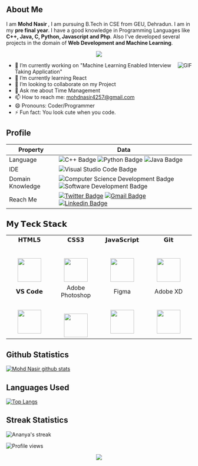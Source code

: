 <!--
**mohdnasir7078/mohdnasir7078** is a ✨ _special_ ✨ repository because its `README.md` (this file) appears on your GitHub profile.
-->
## About Me
I am <b>Mohd Nasir </b>, I am pursuing B.Tech in CSE from GEU, Dehradun. I am in my **pre final year**. I have a good knowledge in Programming Languages like **C++, Java, C, Python, Javascript and Php**.
Also I've developed several projects in the domain of **Web Development and Machine Learning**.



<p align="center">
  <a align="center" href="https://github.com/DenverCoder1/readme-typing-svg"><img src="https://readme-typing-svg.herokuapp.com?&font=IBM+Plex+Sans&color=F72EE2&size=25&lines=Welcome+to+my+GitHub+Profile!;I'm+a+UI+/UX+Designer!;I'm+a+Programmer!;I'm+a+Web+Developer!" /></a>
</p>



<img align="right" alt="GIF" src="https://media.giphy.com/media/f3iwJFOVOwuy7K6FFw/giphy.gif" />

- 🔭 I’m currently working on "Machine Learning Enabled Interview Taking Application"
- 🌱 I’m currently learning React
- 👯 I’m looking to collaborate on my Project
- 💬 Ask me about Time Management 
- 📫 How to reach me: mohdnasir4257@gmail.com
- 😄 Pronouns: Coder/Programmer
- ⚡ Fun fact: You look cute when you code.

## <b>Profile</b>

Property                 | Data  
-------------------------|------
Language            |  ![C++ Badge](https://img.shields.io/badge/C%2B%2B-Language-blue) ![Python Badge](https://img.shields.io/badge/Python-Language-yellow) ![Java Badge](https://img.shields.io/badge/Java-Language-blue)
IDE        |  ![Visual Studio Code Badge](https://img.shields.io/badge/Visual%20Studio-Code-blue)
Domain Knowledge         | ![Computer Science Development Badge](https://img.shields.io/badge/-Computer%20Science-FAB040?style=flat&logoColor=white) ![Software Development Badge](https://img.shields.io/badge/-Software%20Development-FF6600?style=flat&logoColor=white) 
Reach Me                 | [![Twitter Badge](https://img.shields.io/badge/-MohdNasir-00acee?style=flat&logo=twitter&logoColor=white)](https://twitter.com/MohdNas11766141/) [![Gmail Badge](https://img.shields.io/badge/-MohdNasir-e54448?style=flat&logo=Gmail&logoColor=white)](mailto:mohdnasir4257@gmail.com) [![Linkedin Badge](https://img.shields.io/badge/-MohdNasir-blue?style=flat&logo=Linkedin&logoColor=white)](https://www.linkedin.com/in/nasirgeu/)





## 𝗠𝘆 𝗧𝗲𝗰𝗸 𝗦𝘁𝗮𝗰𝗸

<table>
  <tbody>
    <tr valign="top">
      <td width="25%" align="center">
        <span>𝗛𝗧𝗠𝗟𝟱</span><br><br><br>
        <img height="64px" src="https://cdn.svgporn.com/logos/html-5.svg">
      </td>
      <td width="25%" align="center">
        <span>𝗖𝗦𝗦𝟯</span><br><br><br>
        <img height="64px" src="https://cdn.svgporn.com/logos/css-3.svg">
      </td>
      <td width="25%" align="center">
        <span>𝗝𝗮𝘃𝗮𝗦𝗰𝗿𝗶𝗽𝘁</span><br><br><br>
        <img height="64px" src="https://cdn.svgporn.com/logos/javascript.svg">
      </td>
       <td width="25%" align="center">
        <span>𝗚𝗶𝘁</span><br><br><br>
        <img height="64px" src="https://cdn.svgporn.com/logos/git-icon.svg">
      </td>
    </tr>
      <td width="25%" align="center">
        <span>𝗩𝗦 𝗖𝗼𝗱𝗲</span><br><br><br>
        <img height="64px" src="https://cdn.svgporn.com/logos/visual-studio-code.svg">
      </td>
      <td width="25%" align="center">
        <span>Adobe Photoshop</span><br><br><br>
        <img height="64px" src="https://encrypted-tbn0.gstatic.com/images?q=tbn:ANd9GcRsLgf4Ixs4Q9lHbZuhC-DacEht7a-B7nM_DIzJBni-_QEvXnqBIMA257yf8cpcY1q9ajM&usqp=CAU">
      </td>
       <td width="25%" align="center">
        <span>Figma</span><br><br><br>
        <img height="64px" src="https://img.icons8.com/color/344/figma--v1.png">
      </td>
      <td width="25%" align="center">
        <span>Adobe XD</span><br><br><br>
        <img height="64px" src="https://res.cloudinary.com/crunchbase-production/image/upload/c_lpad,f_auto,q_auto:eco,dpr_1/hjixnzui1nhq3trfcwx8">
      </td>
    </tr>
  </tbody>
</table>


## <b>Github Statistics</b>

[![Mohd Nasir github stats](https://github-readme-stats.vercel.app/api?username=mohdnasir7078&theme=material-palenight&count_private=true&hide=contribs)](https://github.com/mohdnasir7078/github-readme-stats)

## <b>Languages Used</b>

[![Top Langs](https://github-readme-stats.vercel.app/api/top-langs/?username=mohdnasir7078&theme=material-palenight&hide=Jupyter&layout=compact)](https://github.com/mohdnasir7078/github-readme-stats)




## <b>Streak Statistics</b>
<div>
    <img alt="Ananya's streak" src="https://github-readme-streak-stats.herokuapp.com/?user=mohdnasir7078&theme=dark&hide_border=true"/>
</div>
       

  
![Profile views](https://gpvc.arturio.dev/mohdnasir7078)</br>
<p align="center">
  <img src="https://profile-counter.glitch.me/mohdnasir7078/count.svg">
</p>
